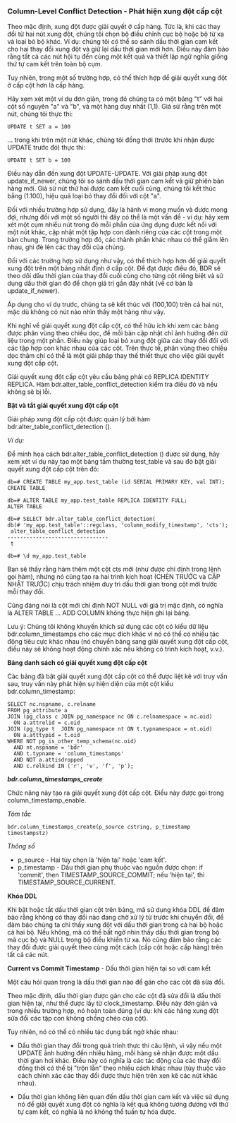 ### Column-Level Conflict Detection - Phát hiện xung đột cấp cột

Theo mặc định, xung đột được giải quyết ở cấp hàng. Tức là, khi các thay đổi từ hai nút xung đột, chúng tôi chọn bộ điều chỉnh cục bộ hoặc bộ từ xa và loại bỏ bộ khác. Ví dụ: chúng tôi có thể so sánh dấu thời gian cam kết cho hai thay đổi xung đột và giữ lại dấu thời gian mới hơn. Điều này đảm bảo rằng tất cả các nút hội tụ đến cùng một kết quả và thiết lập ngữ nghĩa giống thứ tự cam kết trên toàn bộ cụm.

Tuy nhiên, trong một số trường hợp, có thể thích hợp để giải quyết xung đột ở cấp cột hơn là cấp hàng.

Hãy xem xét một ví dụ đơn giản, trong đó chúng ta có một bảng "t" với hai cột số nguyên "a" và "b", và một hàng duy nhất (1,1). Giả sử rằng trên một nút, chúng tôi thực thi:

```
UPDATE t SET a = 100
```

... trong khi trên một nút khác, chúng tôi đồng thời (trước khi nhận được UPDATE trước đó) thực thi:

```
UPDATE t SET b = 100
```

Điều này dẫn đến xung đột UPDATE-UPDATE. Với giải pháp xung đột update_if_newer, chúng tôi so sánh dấu thời gian cam kết và giữ phiên bản hàng mới. Giả sử nút thứ hai được cam kết cuối cùng, chúng tôi kết thúc bằng (1.100), hiệu quả loại bỏ thay đổi đối với cột "a".

Đối với nhiều trường hợp sử dụng, đây là hành vi mong muốn và được mong đợi, nhưng đối với một số người thì đây có thể là một vấn đề - ví dụ: hãy xem xét một cụm nhiều nút trong đó mỗi phần của ứng dụng được kết nối với một nút khác, cập nhật một tập hợp con dành riêng của các cột trong một bàn chung. Trong trường hợp đó, các thành phần khác nhau có thể giẫm lên nhau, ghi đè lên các thay đổi của chúng.

Đối với các trường hợp sử dụng như vậy, có thể thích hợp hơn để giải quyết xung đột trên một bảng nhất định ở cấp cột. Để đạt được điều đó, BDR sẽ theo dõi dấu thời gian của thay đổi cuối cùng cho từng cột riêng biệt và sử dụng dấu thời gian đó để chọn giá trị gần đây nhất (về cơ bản là update_if_newer).

Áp dụng cho ví dụ trước, chúng ta sẽ kết thúc với (100,100) trên cả hai nút, mặc dù không có nút nào nhìn thấy một hàng như vậy.

Khi nghĩ về giải quyết xung đột cấp cột, có thể hữu ích khi xem các bảng được phân vùng theo chiều dọc, để mỗi bản cập nhật chỉ ảnh hưởng đến dữ liệu trong một phần. Điều này giúp loại bỏ xung đột giữa các thay đổi đối với các tập hợp con khác nhau của các cột. Trên thực tế, phân vùng theo chiều dọc thậm chí có thể là một giải pháp thay thế thiết thực cho việc giải quyết xung đột cấp cột.

Giải quyết xung đột cấp cột yêu cầu bảng phải có REPLICA IDENTITY REPLICA. Hàm bdr.alter_table_conflict_detection kiểm tra điều đó và nếu không sẽ bị lỗi.

**Bật và tắt giải quyết xung đột cấp cột**

Giải pháp xung đột cấp cột được quản lý bởi hàm bdr.alter_table_conflict_detection ().

_Ví dụ:_

Để minh họa cách bdr.alter_table_conflict_detection () được sử dụng, hãy xem xét ví dụ này tạo một bảng tầm thường test_table và sau đó bật giải quyết xung đột cấp cột trên đó:

```
db=# CREATE TABLE my_app.test_table (id SERIAL PRIMARY KEY, val INT);
CREATE TABLE

db=# ALTER TABLE my_app.test_table REPLICA IDENTITY FULL;
ALTER TABLE

db=# SELECT bdr.alter_table_conflict_detection(
db(# 'my_app.test_table'::regclass, 'column_modify_timestamp', 'cts');
 alter_table_conflict_detection 
--------------------------------
 t

db=# \d my_app.test_table
```

Bạn sẽ thấy rằng hàm thêm một cột cts mới (như được chỉ định trong lệnh gọi hàm), nhưng nó cũng tạo ra hai trình kích hoạt (CHÈN TRƯỚC và CẬP NHẬT TRƯỚC) chịu trách nhiệm duy trì dấu thời gian trong cột mới trước mỗi thay đổi.

Cũng đáng nói là cột mới chỉ định NOT NULL với giá trị mặc định, có nghĩa là ALTER TABLE ... ADD COLUMN không thực hiện ghi lại bảng.

Lưu ý: Chúng tôi không khuyến khích sử dụng các cột có kiểu dữ liệu bdr.column_timestamps cho các mục đích khác vì nó có thể có nhiều tác động tiêu cực khác nhau (nó chuyển bảng sang giải quyết xung đột cấp cột, điều này sẽ không hoạt động chính xác nếu không có trình kích hoạt, v.v.).

**Bảng danh sách có giải quyết xung đột cấp cột**

Các bảng đã bật giải quyết xung đột cấp cột có thể được liệt kê với truy vấn sau, truy vấn này phát hiện sự hiện diện của một cột kiểu bdr.column_timestamp:

```
SELECT nc.nspname, c.relname
FROM pg_attribute a
JOIN (pg_class c JOIN pg_namespace nc ON c.relnamespace = nc.oid)
  ON a.attrelid = c.oid
JOIN (pg_type t  JOIN pg_namespace nt ON t.typnamespace = nt.oid)
  ON a.atttypid = t.oid
WHERE NOT pg_is_other_temp_schema(nc.oid)
  AND nt.nspname = 'bdr'
  AND t.typname = 'column_timestamps'
  AND NOT a.attisdropped
  AND c.relkind IN ('r', 'v', 'f', 'p');
```

_**bdr.column_timestamps_create**_

Chức năng này tạo ra giải quyết xung đột cấp cột. Điều này được gọi trong column_timestamp_enable.

_Tóm tắc_

```
bdr.column_timestamps_create(p_source cstring, p_timestamp timestampstz)
```

_Thông số_

 - p_source - Hai tùy chọn là 'hiện tại' hoặc 'cam kết'.
 - p_timestamp - Dấu thời gian phụ thuộc vào nguồn được chọn: if 'commit', then TIMESTAMP_SOURCE_COMMIT; nếu 'hiện tại', thì TIMESTAMP_SOURCE_CURRENT.

**Khóa DDL**

Khi bật hoặc tắt dấu thời gian cột trên bảng, mã sử dụng khóa DDL để đảm bảo rằng không có thay đổi nào đang chờ xử lý từ trước khi chuyển đổi, để đảm bảo chúng ta chỉ thấy xung đột với dấu thời gian trong cả hai bộ hoặc cả hai bộ. Nếu không, mã có thể bất ngờ nhìn thấy dấu thời gian trong bộ mã cục bộ và NULL trong bộ điều khiển từ xa. Nó cũng đảm bảo rằng các thay đổi được giải quyết theo cùng một cách (cấp cột hoặc cấp hàng) trên tất cả các nút.

**Current vs Commit Timestamp** - Dấu thời gian hiện tại so với cam kết

Một câu hỏi quan trọng là dấu thời gian nào để gán cho các cột đã sửa đổi.

Theo mặc định, dấu thời gian được gán cho các cột đã sửa đổi là dấu thời gian hiện tại, như thể được lấy từ clock_timestamp. Điều này đơn giản và trong nhiều trường hợp, nó hoàn toàn đúng (ví dụ: khi các hàng xung đột sửa đổi các tập con không chồng chéo của cột).

Tuy nhiên, nó có thể có nhiều tác dụng bất ngờ khác nhau:

 - Dấu thời gian thay đổi trong quá trình thực thi câu lệnh, vì vậy nếu một UPDATE ảnh hưởng đến nhiều hàng, mỗi hàng sẽ nhận được một dấu thời gian hơi khác. Điều này có nghĩa là các tác động của các thay đổi đồng thời có thể bị "trộn lẫn" theo nhiều cách khác nhau (tùy thuộc vào cách chính xác các thay đổi được thực hiện trên xen kẽ các nút khác nhau).

 - Dấu thời gian không liên quan đến dấu thời gian cam kết và việc sử dụng nó để giải quyết xung đột có nghĩa là kết quả không tương đương với thứ tự cam kết, có nghĩa là nó không thể tuần tự hóa được.

